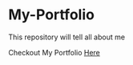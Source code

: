 # My-Portfolio
This repository will tell all about me

Checkout My Portfolio [Here](https://urvashi-code1255.github.io/My-Portfolio/)
